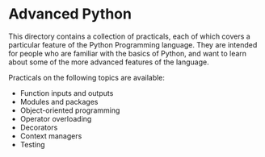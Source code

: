 Advanced Python
===============

This directory contains a collection of practicals, each of which covers a
particular feature of the Python Programming language. They are intended for
people who are familiar with the basics of Python, and want to learn about
some of the more advanced features of the language.

Practicals on the following topics are available:

* Function inputs and outputs
* Modules and packages
* Object-oriented programming
* Operator overloading
* Decorators
* Context managers
* Testing
